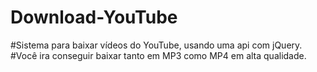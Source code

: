 # Download-YouTube
#Sistema para baixar vídeos do YouTube, usando uma api com jQuery.
#Você ira conseguir baixar tanto em MP3 como MP4 em alta qualidade.
